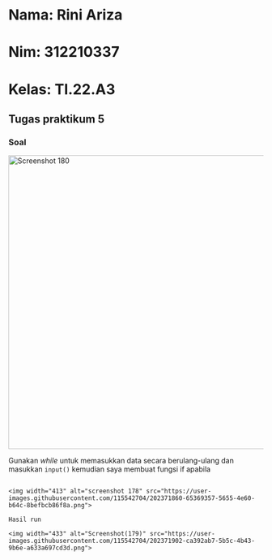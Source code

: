 # Nama: Rini Ariza
# Nim: 312210337
# Kelas: TI.22.A3

## Tugas praktikum 5
### Soal

<img width="579" alt="Screenshot 180" src="https://user-images.githubusercontent.com/115542704/202370020-187d2651-fd02-4dbf-b415-670ad56cbbbf.png">

Gunakan _while_ untuk memasukkan data secara berulang-ulang dan masukkan ```input()```
kemudian saya membuat fungsi if apabila

```

<img width="413" alt="screenshot 178" src="https://user-images.githubusercontent.com/115542704/202371860-65369357-5655-4e60-b64c-8befbcb86f8a.png">

Hasil run

<img width="433" alt="Screenshot(179)" src="https://user-images.githubusercontent.com/115542704/202371902-ca392ab7-5b5c-4b43-9b6e-a633a697cd3d.png">
